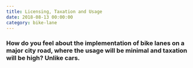 ```yaml
---
title: Licensing, Taxation and Usage
date: 2018-08-13 00:00:00
category: bike-lane
---
```


### How do you feel about the implementation of bike lanes on a major city road, where the usage will be minimal and taxation will be high? Unlike cars.